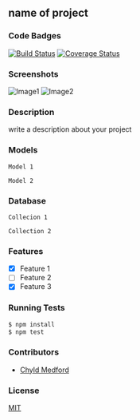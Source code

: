 ## name of project
### Code Badges
[![Build Status](https://travis-ci.org/mkeef1/my-mise.svg?branch=dev)](https://travis-ci.org/mkeef1/my-mise)
[![Coverage Status](https://coveralls.io/repos/mkeef1/my-mise/badge.png)](https://coveralls.io/r/mkeef1/my-mise)

### Screenshots
![Image1](https://raw.githubusercontent.com/nss-cohort-2014-06-07/express-template/master/docs/screenshots/one.jpg)
![Image2](https://raw.githubusercontent.com/nss-cohort-2014-06-07/express-template/master/docs/screenshots/two.jpg)

### Description
write a description about your project

### Models
```
Model 1
```

```
Model 2
```

### Database
```
Collecion 1
```

```
Collection 2
```

### Features
- [x] Feature 1
- [ ] Feature 2
- [x] Feature 3

### Running Tests
```bash
$ npm install
$ npm test
```

### Contributors
- [Chyld Medford](https://github.com/chyld)

### License
[MIT](LICENSE)

